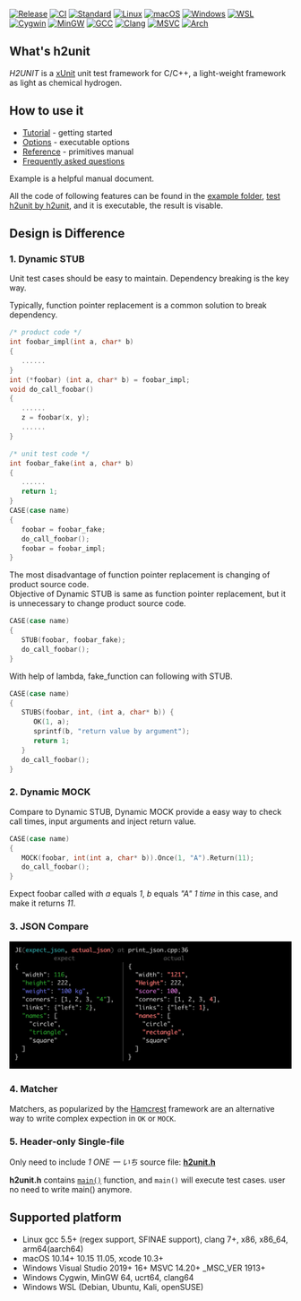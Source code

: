 <a id="top"></a>
[![Release](https://img.shields.io/github/release/lingjf/h2unit.svg)](https://github.com/lingjf/h2unit/releases)
[![CI](https://github.com/lingjf/h2unit/actions/workflows/ci.yml/badge.svg)](https://github.com/lingjf/h2unit/actions/workflows/ci.yml)
[![Standard](https://img.shields.io/badge/C%2B%2B-11/14/17/20-blue.svg)](https://en.wikipedia.org/wiki/C%2B%2B#Standardization)
[![Linux](https://img.shields.io/badge/Linux-green.svg)]()
[![macOS](https://img.shields.io/badge/macOS-green.svg)]()
[![Windows](https://img.shields.io/badge/Windows-green.svg)]()
[![WSL](https://img.shields.io/badge/WSL-green.svg)]()
[![Cygwin](https://img.shields.io/badge/Cygwin-green.svg)]()
[![MinGW](https://img.shields.io/badge/MinGW-green.svg)]()
[![GCC](https://img.shields.io/badge/gcc-5/6/7/8/9/10/11-blue.svg)](http://www.gnu.org/software/gcc)
[![Clang](https://img.shields.io/badge/clang-7/8/9/10/11/12-blue.svg)](https://releases.llvm.org/download.html)
[![MSVC](https://img.shields.io/badge/msvc-14.20+-blue.svg)]()
[![Arch](https://img.shields.io/badge/arch-x86_amd64_aarch64-blue.svg)]()


## What's h2unit

*H2UNIT* is a [xUnit](https://en.wikipedia.org/wiki/XUnit) unit test framework for C/C++, a light-weight framework as light as chemical hydrogen.


## How to use it

* [Tutorial](doc/tutorial.md) - getting started
* [Options](doc/options.md) - executable options
* [Reference](doc/reference.md) - primitives manual
* [Frequently asked questions](doc/faq.md)

Example is a helpful manual document.

All the code of following features can be found in the [example folder](example/), [test h2unit by h2unit](test/), and it is executable, the result is visable.

## Design is Difference

### 1. Dynamic STUB
Unit test cases should be easy to maintain. Dependency breaking is the key way. 

Typically, function pointer replacement is a common solution to break dependency.

```C++
/* product code */ 
int foobar_impl(int a, char* b)
{
   ......
}
int (*foobar) (int a, char* b) = foobar_impl;
void do_call_foobar()
{
   ......
   z = foobar(x, y);
   ......
}
```

```C++
/* unit test code */
int foobar_fake(int a, char* b)
{
   ......
   return 1;
}
CASE(case name)
{
   foobar = foobar_fake;
   do_call_foobar();
   foobar = foobar_impl;
}
```

The most disadvantage of function pointer replacement is changing of product source code. <br>
Objective of Dynamic STUB is same as function pointer replacement, but it is unnecessary to change product source code. <br> 

```C++
CASE(case name)
{
   STUB(foobar, foobar_fake);
   do_call_foobar();
}
```

With help of lambda, fake_function can following with STUB.

```C++
CASE(case name)
{
   STUBS(foobar, int, (int a, char* b)) {
      OK(1, a);
      sprintf(b, "return value by argument");
      return 1;
   }
   do_call_foobar();
}
```

### 2. Dynamic MOCK

Compare to Dynamic STUB, Dynamic MOCK provide a easy way to check call times, input arguments and inject return value.

```C++
CASE(case name)
{
   MOCK(foobar, int(int a, char* b)).Once(1, "A").Return(11);
   do_call_foobar();
}
```

Expect foobar called with *a* equals *1*, *b* equals *"A"* *1 time* in this case, and make it returns *11*.

### 3. JSON Compare


![run result](doc/.assets/json_compare.png)


### 4. Matcher

Matchers, as popularized by the [Hamcrest](https://en.wikipedia.org/wiki/Hamcrest)
framework are an alternative way to write complex expection in `OK` or `MOCK`.

### 5. Header-only Single-file 
Only need to include *1* *ONE* *一* *いち* source file: [**h2unit.h**](h2unit.h) 

**h2unit.h** contains [`main()`](source/h2_unit.cpp#L90) function, and `main()` will execute test cases.
user no need to write main() anymore.


## Supported platform
*    Linux gcc 5.5+ (regex support, SFINAE support), clang 7+, x86, x86_64, arm64(aarch64)
*    macOS 10.14+ 10.15 11.05, xcode 10.3+
*    Windows Visual Studio 2019+ 16+ MSVC 14.20+ _MSC_VER 1913+
*    Windows Cygwin, MinGW 64, ucrt64, clang64
*    Windows WSL (Debian, Ubuntu, Kali, openSUSE)

